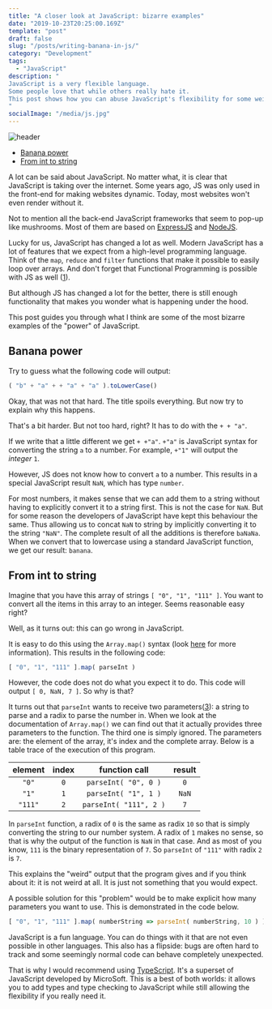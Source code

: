 ```yaml
---
title: "A closer look at JavaScript: bizarre examples"
date: "2019-10-23T20:25:00.169Z"
template: "post"
draft: false
slug: "/posts/writing-banana-in-js/"
category: "Development"
tags:
  - "JavaScript"
description: "
JavaScript is a very flexible language.
Some people love that while others really hate it.
This post shows how you can abuse JavaScript's flexibility for some weird stuff.
"
socialImage: "/media/js.jpg"
---
```

![header](/media/js.jpg)
- [Banana power](#banana-power)
- [From int to string](#from-int-to-string)

A lot can be said about JavaScript.
No matter what, it is clear that JavaScript is taking over the internet.
Some years ago, JS was only used in the front-end for making websites dynamic.
Today, most websites won't even render without it.

Not to mention all the back-end JavaScript frameworks that seem to pop-up like mushrooms.
Most of them are based on [ExpressJS]([https://expressjs.com/]) and [NodeJS](https://nodejs.org/en/).

Lucky for us, JavaScript has changed a lot as well.
Modern JavaScript has a lot of features that we expect from a high-level programming language.
Think of the `map`, `reduce` and `filter` functions that make it possible to easily loop over arrays.
And don't forget that Functional Programming is possible with JS as well ([1]).

But although JS has changed a lot for the better, there is still enough functionality that makes you wonder what is happening under the hood.

This post guides you through what I think are some of the most bizarre examples of the "power" of JavaScript.

## Banana power
Try to guess what the following code will output:
```javascript
( "b" + "a" + + "a" + "a" ).toLowerCase()
```
Okay, that was not that hard. The title spoils everything. But now try to explain why this happens.

That's a bit harder. 
But not too hard, right?
It has to do with the `+ + "a"`.

If we write that a little different we get `+ +"a"`.
`+"a"` is JavaScript syntax for converting the string `a` to a number.
For example, `+"1"` will output the *integer*&nbsp;`1`.

However, JS does not know how to convert `a` to a number.
This results in a special JavaScript result `NaN`, which has type `number`.

For most numbers, it makes sense that we can add them to a string without having to explicitly convert it to a string first.
This is not the case for `NaN`. But for some reason the developers of JavaScript have kept this behaviour the same.
Thus allowing us to concat `NaN` to string by implicitly converting it to the string `"NaN"`.
The complete result of all the additions is therefore `baNaNa`.
When we convert that to lowercase using a standard JavaScript function, we get our result: `banana`.

## From int to string
Imagine that you have this array of strings `[ "0", "1", "111" ]`.
You want to convert all the items in this array to an integer.
Seems reasonable easy right?

Well, as it turns out: this can go wrong in JavaScript.

It is easy to do this using the `Array.map()` syntax (look [here][2] for more information).
This results in the following code:
```javascript
[ "0", "1", "111" ].map( parseInt ) 
```
However, the code does not do what you expect it to do. This code will output `[ 0, NaN, 7 ]`. So why is that?

It turns out that `parseInt` wants to receive two parameters([3]): a string to parse and a radix to parse the number in.
When we look at the documentation of `Array.map()` we can find out that it actually provides three parameters to the function.
The third one is simply ignored.
The parameters are: the element of the array, it's index and the complete array.
Below is a table trace of the execution of this program.

| element | index | function call | result |
|:-------:|:-----:|:-------------:|:------:|
|  `"0"`  | `0` | `parseInt( "0", 0 )` | `0` |
|  `"1"`  | `1` | `parseInt( "1", 1 )` | `NaN` |
|  `"111"`  | `2` | `parseInt( "111", 2 )` | `7` |

In `parseInt` function, a radix of `0` is the same as radix `10` so that is simply converting the string to our number system.
A radix of `1` makes no sense, so that is why the output of the function is `NaN` in that case.
And as most of you know, `111` is the binary representation of `7`. So `parseInt` of `"111"` with radix `2` is `7`.

This explains the "weird" output that the program gives and if you think about it: it is not weird at all.
It is just not something that you would expect.

A possible solution for this "problem" would be to make explicit how many parameters you want to use.
This is demonstrated in the code below.

```javascript
[ "0", "1", "111" ].map( numberString => parseInt( numberString, 10 ) )
```

JavaScript is a fun language.
You can do things with it that are not even possible in other languages.
This also has a flipside: bugs are often hard to track and some seemingly normal code can behave completely unexpected.

That is why I would recommend using [TypeScript](https://www.typescriptlang.org/).
It's a superset of JavaScript developed by MicroSoft.
This is a best of both worlds: it allows you to add types and type checking to JavaScript while still allowing the flexibility if you really need it. 

[1]: https://opensource.com/article/17/6/functional-javascript
[2]: https://developer.mozilla.org/en-US/docs/Web/JavaScript/Reference/Global_Objects/Array/map
[3]: https://developer.mozilla.org/en-US/docs/Web/JavaScript/Reference/Global_Objects/parseInt
